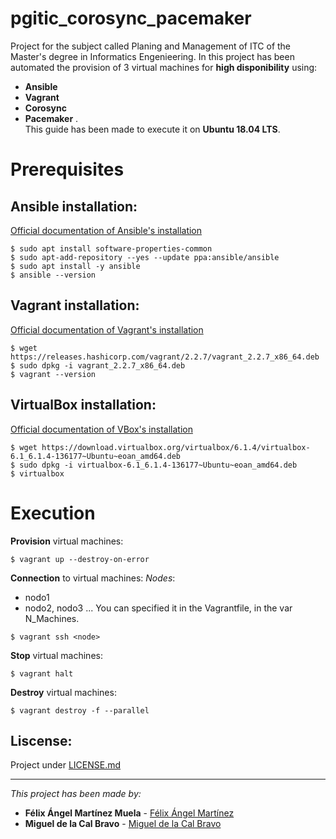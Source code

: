 # pgitic_corosync_pacemaker
Project for the subject called Planing and Management of ITC of the Master's degree in Informatics Engenieering. In this project has been automated the provision of 3 virtual machines for **high disponibility** using:<br />
* **Ansible**
* **Vagrant**
* **Corosync**
* **Pacemaker**
.<br />This guide has been made to execute it on **Ubuntu 18.04 LTS**.<br />
# Prerequisites
## Ansible installation:
[Official documentation of Ansible's installation](https://docs.ansible.com/ansible/latest/installation_guide/intro_installation.html#)
```
$ sudo apt install software-properties-common
$ sudo apt-add-repository --yes --update ppa:ansible/ansible
$ sudo apt install -y ansible
$ ansible --version
```
## Vagrant installation:
[Official documentation of Vagrant's installation](https://www.vagrantup.com/docs/installation)
```
$ wget https://releases.hashicorp.com/vagrant/2.2.7/vagrant_2.2.7_x86_64.deb
$ sudo dpkg -i vagrant_2.2.7_x86_64.deb
$ vagrant --version
```
## VirtualBox installation:
[Official documentation of VBox's installation](https://www.virtualbox.org/wiki/Documentation)
```
$ wget https://download.virtualbox.org/virtualbox/6.1.4/virtualbox-6.1_6.1.4-136177~Ubuntu~eoan_amd64.deb
$ sudo dpkg -i virtualbox-6.1_6.1.4-136177~Ubuntu~eoan_amd64.deb
$ virtualbox
```
# Execution
**Provision** virtual machines:
```
$ vagrant up --destroy-on-error
```
**Connection** to virtual machines:
_Nodes_:<br />
* nodo1 
* nodo2, nodo3 ...
You can specified it in the Vagrantfile, in the var N_Machines.
```
$ vagrant ssh <node>
```
**Stop** virtual machines:
```
$ vagrant halt
```
**Destroy** virtual machines:
```
$ vagrant destroy -f --parallel
```


## Liscense:
Project under [LICENSE.md](LICENSE.md)

---
_This project has been made by:_
* **Félix Ángel Martínez Muela** - [Félix Ángel Martínez](https://github.com/FelixAngelMartinez)
* **Miguel de la Cal Bravo** - [Miguel de la Cal Bravo](https://gitlab.com/miguelcal97)
